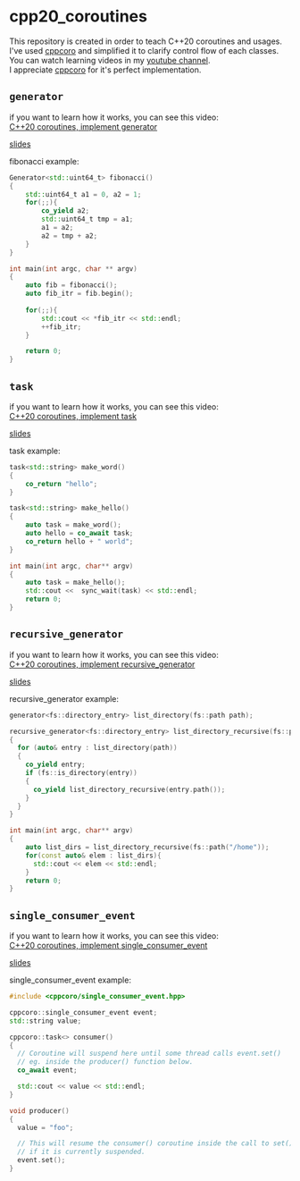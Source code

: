 # cpp20_coroutines

This repository is created in order to teach C++20 coroutines and usages.  
I've used [cppcoro](https://github.com/lewissbaker/cppcoro) and simplified it to clarify control flow of each classes.  
You can watch learning videos in my [youtube channel](https://www.youtube.com/channel/UCD63rKtTY3WoxaCE88Rg9AA).  
I appreciate [cppcoro](https://github.com/lewissbaker/cppcoro) for it's perfect implementation.

## `generator`

if you want to learn how it works, you can see this video:  
[C++20 coroutines, implement generator](https://youtu.be/VB6LsOhoUOE)
  
[slides](https://docs.google.com/presentation/d/1-tGOwPQdld-Xb6Mfqa0h7BrltTkh5ymiD9dzZfa6Epg/edit#slide=id.gc6f919934_0_0)
  
fibonacci example:

```c++
Generator<std::uint64_t> fibonacci()
{
    std::uint64_t a1 = 0, a2 = 1;
    for(;;){
        co_yield a2;
        std::uint64_t tmp = a1;
        a1 = a2;
        a2 = tmp + a2;
    }
}

int main(int argc, char ** argv)
{
    auto fib = fibonacci();
    auto fib_itr = fib.begin();
    
    for(;;){
        std::cout << *fib_itr << std::endl;
        ++fib_itr;
    }

    return 0;
}
```

## `task`

if you want to learn how it works, you can see this video:  
[C++20 coroutines, implement task](https://www.youtube.com/watch?v=WOczYq2oz50&t=1s)
  
[slides](https://docs.google.com/presentation/d/1qTD4ZCwkLvaBn7OTPBuM1IU7l2yTq2KvEoyhXcFLiPA/edit?usp=sharing)
  
task example:

```c++
task<std::string> make_word()
{
    co_return "hello";
}

task<std::string> make_hello()
{
    auto task = make_word();
    auto hello = co_await task;
    co_return hello + " world";
}

int main(int argc, char** argv)
{
    auto task = make_hello();
    std::cout <<  sync_wait(task) << std::endl;
    return 0;
}
```

## `recursive_generator`

if you want to learn how it works, you can see this video:  
[C++20 coroutines, implement recursive_generator](https://youtu.be/D1NFMEGQewg)
  
[slides](https://docs.google.com/presentation/d/1t0Dvw6kFCnSJYbOf1zJsRRdJxXYcLEnQMzJ_78VgQx8/edit?usp=sharing)
  
recursive_generator example:

```c++
generator<fs::directory_entry> list_directory(fs::path path);

recursive_generator<fs::directory_entry> list_directory_recursive(fs::path path)
{
  for (auto& entry : list_directory(path))
  {
    co_yield entry;
    if (fs::is_directory(entry))
    {
      co_yield list_directory_recursive(entry.path());
    }
  }
}

int main(int argc, char** argv)
{
    auto list_dirs = list_directory_recursive(fs::path("/home"));
    for(const auto& elem : list_dirs){
      std::cout << elem << std::endl;
    }
    return 0;
}
```

## `single_consumer_event`

if you want to learn how it works, you can see this video:  
[C++20 coroutines, implement single_consumer_event](https://youtu.be/D1NFMEGQewg)
  
[slides](https://docs.google.com/presentation/d/1vYeDY_Yc5XJUVhVFkpRrYRxDJQFSbWvReD40PJD0dd8/edit?usp=sharing)
  
single_consumer_event example:

```c++
#include <cppcoro/single_consumer_event.hpp>

cppcoro::single_consumer_event event;
std::string value;

cppcoro::task<> consumer()
{
  // Coroutine will suspend here until some thread calls event.set()
  // eg. inside the producer() function below.
  co_await event;

  std::cout << value << std::endl;
}

void producer()
{
  value = "foo";

  // This will resume the consumer() coroutine inside the call to set()
  // if it is currently suspended.
  event.set();
}
```
